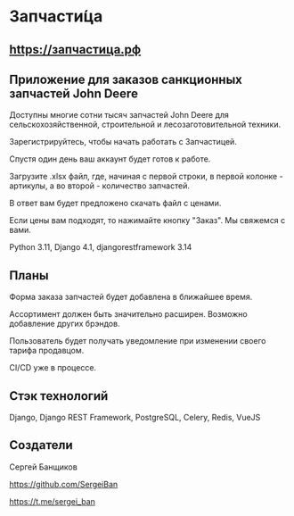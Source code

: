 
# Запчасти́ца

## https://запчастица.рф

## Приложение для заказов санкционных запчастей John Deere

Доступны многие сотни тысяч запчастей John Deere для сельскохозяйственной, строительной и лесозаготовительной техники.

Зарегистрируйтесь, чтобы начать работать с Запчастицей.

Спустя один день ваш аккаунт будет готов к работе.

Загрузите .xlsx файл, где, начиная с первой строки, в первой колонке - артикулы, а во второй - количество запчастей.

В ответ вам будет предложено скачать файл с ценами.

Если цены вам подходят, то нажимайте кнопку "Заказ". Мы свяжемся с вами.

Python 3.11, Django 4.1, djangorestframework 3.14


## Планы

Форма заказа запчастей будет добавлена в ближайшее время.

Ассортимент должен быть значительно расширен. Возможно добавление других брэндов.

Пользователь будет получать уведомление при изменении своего тарифа продавцом.

CI/CD уже в процессе.

## Стэк технологий

Django, Django REST Framework, PostgreSQL, Celery, Redis, VueJS


## Создатели

Сергей Банщиков

https://github.com/SergeiBan

https://t.me/sergei_ban